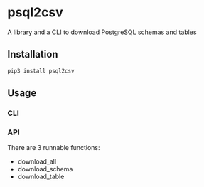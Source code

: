 # psql2csv
A library and a CLI to download PostgreSQL schemas and tables

## Installation
```bash
pip3 install psql2csv
```

## Usage

### CLI

### API
There are 3 runnable functions:
* download_all
* download_schema
* download_table
